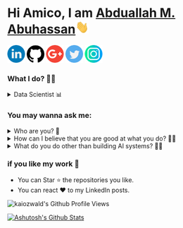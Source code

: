 <!-- <img src="https://github.com/kaiozwald/kaiozwald/blob/main/linkedin_banner.png" /> -->

<h1>Hi Amico, I am <a href="site">Abduallah M. Abuhassan</a><img src="https://raw.githubusercontent.com/ABSphreak/ABSphreak/master/gifs/Hi.gif" width="30px" height="30px"></h1>
<!-- <img align='right' src="https://github.com/kaiozwald/kaiozwald/blob/main/my_image.jpeg" width="230" /> --> 

<a href="https://www.linkedin.com/in/kaiozwald"><img src="https://github.com/kaiozwald/kaiozwald/blob/main/logos/linkedin.png" width="40" /></a>
<a href="https://github.com/kaiozwald"><img src="https://github.com/kaiozwald/kaiozwald/blob/main/logos/github-logo.png" width="40" /></a>
<a href="mailto:kaiozwald@gmail.com"><img src="https://github.com/kaiozwald/kaiozwald/blob/main/logos/google-plus.png" width="40" /></a>
<a href="https://twitter.com/kaiozwald"><img src="https://github.com/kaiozwald/kaiozwald/blob/main/logos/twitter.png" width="40" /></a>
<a href="https://www.instagram.com/kaiozwald"><img src="https://github.com/kaiozwald/kaiozwald/blob/main/logos/instagram.png" width="40" /></a>
<!-- <a href="https://www.youtube.com/channel/UC_amoXmmxSY9KusoDczDTXQ"><img src="https://github.com/kaiozwald/kaiozwald/blob/main/logos/youtube-logo.png" width="40" /></a> -->
<!-- <a href="https://www.patreon.com/devsense"><img src="https://github.com/kaiozwald/kaiozwald/blob/main/logos/patreon_logo.png" width="65" /></a> -->
<!-- <a href="https://www.facebook.com/laymanbrother.19/"><img src="https://github.com/kaiozwald/kaiozwald/blob/main/logos/facebook.png" width="40" /></a> -->

<h3>What I do? 👨‍💻</h3>
<details>
<summary>Data Scientist 📊</summary>
<ul>
  <!-- <li><a href="https://github.com/kaiozwald/ml-data-bot">ml-data-bot</a></li>
  <li><a href="https://github.com/dsc-iiitdmk/Pick-Parser">Pick-Parser</a></li>
  <li><a href="https://github.com/kaiozwald/Stock-Prediction-using-LSTM">Stock-Prediction-using-LSTM</a></li>
  <li><a href="https://github.com/kaiozwald/bert_classifier">bert-classifier</a></li>
  <li><a href="https://github.com/kaiozwald/docker-ml-tutorial">docker-ml-tutorial</li>
  <li><a href="https://github.com/kaiozwald/FaceInterpolation">face-interpolation</a></li>
  <li><a href="https://github.com/kaiozwald/NQA_tf2">natural-question-answer-ai</a></li> -->
  <li>Many more on and out of Github...</li>
</ul>
</details>

<h3>You may wanna ask me:</h3>
<details>
  <summary>Who are you? 👨</summary>
  <pre>
  A passionate individual who like to learn new things.<br>
  My name describes my qualities,
  K: Knowledgeable
  A: Ambitious
  I: Innovative
  O: Observant
  Z: Zealous
  W: Wise
  A: Adaptable
  L: Logical
  D: Determined
  </pre>
</details>
<details>
  <summary>How can I believe that you are good at what you do? 🤷‍♂️</summary>
  <ul>
  <li>Still learning so wait to see the ⭐</li>
  </ul>
</details>
<details>
<summary>What do you do other than building AI systems? 💁‍♂️</summary>
  <ul>
    <li>Kickboxing and BJJ 🥊🤼.</li>
    <li>Read Novels 📖.</li>
  </ul>
</details>

<h3>if you like my work 🤩</h3>
<ul>
  <li>You can Star ⭐ the repositories you like.</li>
  <li>You can react ❤️ to my LinkedIn posts.</li>
</ul>

![kaiozwald's Github Profile Views](https://komarev.com/ghpvc/?username=kaiozwald&color=blueviolet)  


<a href="https://github.com/jstrieb/github-stats">

[![Ashutosh's Github Stats](https://github-readme-stats.vercel.app/api?username=kaiozwald&show_icons=true&count_private=true)](https://github.com/kaiozwald/github-readme-stats)  

</a>
